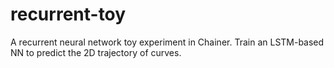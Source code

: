 # recurrent-toy
A recurrent neural network toy experiment in Chainer. 
Train an LSTM-based NN to predict the 2D trajectory of curves.